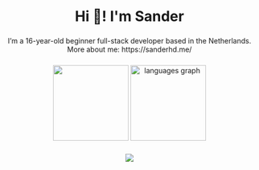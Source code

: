 <h1 align="center">Hi 👋! I'm Sander</h1>

###

<p align="center">I’m a 16-year-old beginner full-stack developer based in the Netherlands. <br>
  More about me: https://sanderhd.me/
</p>



###

<div align="center">
  <img src="https://github-readme-stats.vercel.app/api?username=sanderhd&theme=dark&show_icons=true" height="150"/>
  <img src="https://github-readme-stats.vercel.app/api/top-langs?username=sanderhd&locale=en&hide_title=false&layout=compact&card_width=320&langs_count=5&theme=dark&hide_border=false" height="150" alt="languages graph"  />
</div>

###

<div align="center">
  <img src="https://skillicons.dev/icons?i=html,css,js,tailwind,php,md,mysql,figma,discordjs,bots,nodejs,vscode,visualstudio"/>
</div>
